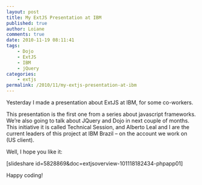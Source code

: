 ```yaml
---
layout: post
title: My ExtJS Presentation at IBM
published: true
author: Loiane
comments: true
date: 2010-11-19 08:11:41
tags:
    - Dojo
    - ExtJS
    - IBM
    - jQuery
categories:
    - extjs
permalink: /2010/11/my-extjs-presentation-at-ibm
---
```


  Yesterday I made a presentation about ExtJS at IBM, for some co-workers.



  This presentation is the first one from a series about javascript frameworks. We&#8217;re also going to talk about JQuery and Dojo in next couple of months. This initiative it is called Technical Session, and Alberto Leal and I are the current leaders of this project at IBM Brazil &#8211; on the account we work on (US client).



  



  Well, I hope you like it:



  [slideshare id=5828869&doc=extjsoverview-101118182434-phpapp01]



  Happy coding! 
